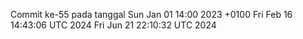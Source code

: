 Commit ke-55 pada tanggal Sun Jan 01 14:00 2023 +0100
Fri Feb 16 14:43:06 UTC 2024
Fri Jun 21 22:10:32 UTC 2024

